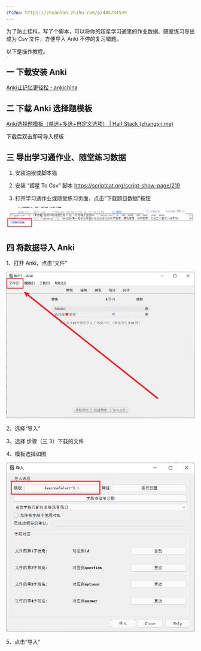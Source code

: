 ```yaml
---
zhihu: https://zhuanlan.zhihu.com/p/445784539
---
```


为了防止挂科，写了个脚本，可以将你的超星学习通里的作业数据、随堂练习导出成为 Csv 文件，方便导入 Anki 不停的复习错题。

<!--more-->

以下是操作教程。

## 一 下载安装 Anki

[Anki让记忆更轻松 - ankichina](http://www.ankichina.net/resource/winAnki/)

## 二 下载 Anki 选择题模板

[Anki选择题模板（单选+多选+自定义选项） | Half Stack (zhangsn.me)](https://zhangsn.me/anki-awesome-select/)

下载后双击即可导入模板

## 三 导出学习通作业、随堂练习数据

1. 安装油猴或脚本猫

2. 安装 “超星 To Csv” 脚本 https://scriptcat.org/script-show-page/219

3. 打开学习通作业或随堂练习页面，点击“下载题目数据”按钮

![image-20211126172049922](../../images/20211126-学习通加Anki光速逃离挂科/image-20211126172049922.png)

## 四 将数据导入 Anki

1、打开 Anki，点击“文件”

![image-20211126170943239](../../images/20211126-学习通加Anki光速逃离挂科/image-20211126170943239.png)

2、选择“导入”

3、选择 步骤（三 3）下载的文件

4、模板选择如图

![image-20211127122242076](../../images/20211126-学习通加Anki光速逃离挂科/image-20211127122242076.png)

5、点击“导入”